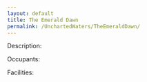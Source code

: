 ```yaml
---
layout: default
title: The Emerald Dawn
permalink: /UnchartedWaters/TheEmeraldDawn/
---
```


Description:

Occupants:

Facilities:

